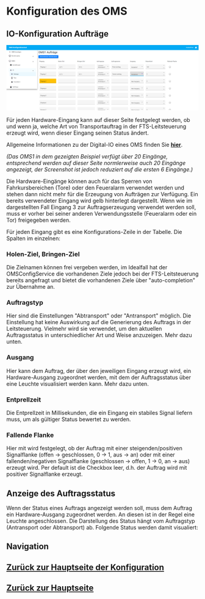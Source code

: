 # Konfiguration des OMS
## IO-Konfiguration Aufträge

![Einstellungen](./ioorders.png?raw=true "Einstellungen")

Für jeden Hardware-Eingang kann auf dieser Seite festgelegt werden, ob und wenn ja, welche Art von Transportauftrag in der FTS-Leitsteuerung erzeugt wird, wenn dieser Eingang seinen Status ändert. 

Allgemeine Informationen zu der Digital-IO eines OMS finden Sie [**hier**](./configuration_iogeneral.md).

*(Das OMS1 in dem gezeigten Beispiel verfügt über 20 Eingänge, entsprechend werden auf dieser Seite normlerweise auch 20 Eingänge angezeigt, der Screenshot ist jedoch reduziert auf die ersten 6 Eingänge.)*

Die Hardware-Eingänge können auch für das Sperren von Fahrkursbereichen (Tore) oder den Feueralarm verwendet werden und stehen dann nicht mehr für die Erzeugung von Aufträgen zur Verfügung. Ein bereits verwendeter Eingang wird gelb hinterlegt dargestellt. Wenn wie im dargestellten Fall Eingang 3 zur Auftragserzeugung verwendet werden soll, muss er vorher bei seiner anderen Verwendungsstelle (Feueralarm oder ein Tor) freigegeben werden.

Für jeden Eingang gibt es eine Konfigurations-Zeile in der Tabelle. Die Spalten im einzelnen:

### Holen-Ziel, Bringen-Ziel

Die Zielnamen können frei vergeben werden, im Idealfall hat der OMSConfigService die vorhandenen Ziele jedoch bei der FTS-Leitsteuerung bereits angefragt und bietet die vorhandenen Ziele über "auto-completion" zur Übernahme an.

### Auftragstyp
Hier sind die Einstellungen "Abtransport" oder "Antransport" möglich. Die Einstellung hat keine Auswirkung auf die Generierung des Auftrags in der Leitsteuerung. Vielmehr wird sie verwendet, um den aktuellen Auftragsstatus in unterschiedlicher Art und Weise anzuzeigen. Mehr dazu unten.

### Ausgang
Hier kann dem Auftrag, der über den jeweiligen Eingang erzeugt wird, ein Hardware-Ausgang zugeordnet werden, mit dem der Auftragsstatus über eine Leuchte visualisiert werden kann. Mehr dazu unten.

### Entprellzeit
Die Entprellzeit in Millisekunden, die ein Eingang ein stabiles Signal liefern muss, um als gültiger Status bewertet zu werden. 

### Fallende Flanke
Hier mit wird festgelegt, ob der Auftrag mit einer steigenden/positiven Signalflanke (offen -> geschlossen, 0 -> 1, aus -> an) oder mit einer fallenden/negativen Signalflanke (geschlossen -> offen, 1 -> 0, an -> aus) erzeugt wird. Per default ist die Checkbox leer, d.h. der Auftrag wird mit positiver Signalflanke erzeugt.

## Anzeige des Auftragsstatus
Wenn der Status eines Auftrags angezeigt werden soll, muss dem Auftrag ein Hardware-Ausgang zugeordnet werden. An diesen ist in der Regel eine Leuchte angeschlossen. Die Darstellung des Status hängt vom Auftragstyp (Antransport oder Abtransport) ab. Folgende Status werden damit visualiert:





## Navigation
## [Zurück zur Hauptseite der Konfiguration](./configuration_main.md)
## [Zurück zur Hauptseite](../README.md)